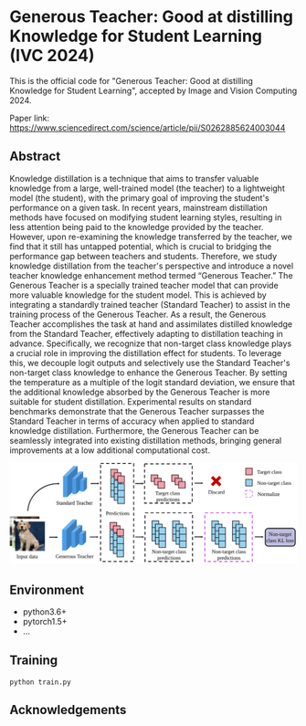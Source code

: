 # Generous Teacher: Good at distilling Knowledge for Student Learning (IVC 2024)

This is the official code for "Generous Teacher: Good at distilling Knowledge for Student Learning", accepted by Image and Vision Computing 2024.

Paper link: https://www.sciencedirect.com/science/article/pii/S0262885624003044

## Abstract
Knowledge distillation is a technique that aims to transfer valuable knowledge from a large, well-trained model (the teacher) to a lightweight model (the student), with the primary goal of improving the student's performance on a given task. In recent years, mainstream distillation methods have focused on modifying student learning styles, resulting in less attention being paid to the knowledge provided by the teacher. However, upon re-examining the knowledge transferred by the teacher, we find that it still has untapped potential, which is crucial to bridging the performance gap between teachers and students. Therefore, we study knowledge distillation from the teacher's perspective and introduce a novel teacher knowledge enhancement method termed “Generous Teacher.” The Generous Teacher is a specially trained teacher model that can provide more valuable knowledge for the student model. This is achieved by integrating a standardly trained teacher (Standard Teacher) to assist in the training process of the Generous Teacher. As a result, the Generous Teacher accomplishes the task at hand and assimilates distilled knowledge from the Standard Teacher, effectively adapting to distillation teaching in advance. Specifically, we recognize that non-target class knowledge plays a crucial role in improving the distillation effect for students. To leverage this, we decouple logit outputs and selectively use the Standard Teacher's non-target class knowledge to enhance the Generous Teacher. By setting the temperature as a multiple of the logit standard deviation, we ensure that the additional knowledge absorbed by the Generous Teacher is more suitable for student distillation. Experimental results on standard benchmarks demonstrate that the Generous Teacher surpasses the Standard Teacher in terms of accuracy when applied to standard knowledge distillation. Furthermore, the Generous Teacher can be seamlessly integrated into existing distillation methods, bringing general improvements at a low additional computational cost.

![Fig 1](https://github.com/EifelTing/Generous-Teacher/blob/main/Fig%201.svg)

## Environment

- python3.6+
- pytorch1.5+
- ...

## Training

```
python train.py
```

## Acknowledgements



